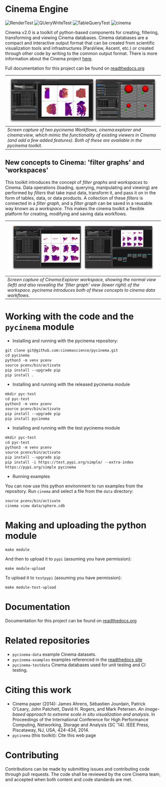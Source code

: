 # Cinema Engine
![RenderTest](https://github.com/cinemascience/pycinema/actions/workflows/RenderTest.yml/badge.svg)
![QUeryWriteTest](https://github.com/cinemascience/pycinema/actions/workflows/QueryWriteTest.yml/badge.svg)
![TableQueryTest](https://github.com/cinemascience/pycinema/actions/workflows/TableQueryTest.yml/badge.svg)
![cinema](https://github.com/cinemascience/pycinema/actions/workflows/cinema.yml/badge.svg)

Cinema v2.0 is a toolkit of python-based components for creating, filtering, transforming and viewing Cinema databases. Cinema databases are a compact and interactive output format that can be created from scientific visualization tools and infrastructures (ParaView, Ascent, etc.) or created through other code by writing to the common output format. There is more information about the Cinema project [here](https://cinemascience.github.io).

Full documentation for this project can be found on [readthedocs.org](https://pycinema.readthedocs.org)

|![workflow](doc/img/python-gui.png)|
| ---- |
|*Screen capture of two pycinema Workflows, cinema:explorer and cinema:view, which mimic the functionality of existing viewers in Cinema (and add a few added features). Both of these are available in the pycinema toolkit.*|

## New concepts to Cinema: 'filter graphs' and 'workspaces'

This toolkit introduces the concept of *filter graphs* and *workspaces* to Cinema. Data operations (loading, querying, manipulating and viewing) are performed by *filters* that take input data, transform it, and pass it on in the form of tables, data, or data products. A collection of these *filters* is connected in a *filter graph*, and a *filter graph* can be saved in a reusable way known as a *workspace*. This makes the cinema toolkit a flexible platform for creating, modifying and saving data workflows.

|![workflow](doc/img/explorer-with-filtergraph.png)|
| ---- |
|*Screen capture of Cinema:Explorer workspace, showing the normal view (left) and also revealing the 'filter graph' view (lower right) of the workspace. pycinema introduces both of these concepts to cinema data workflows.*|

# Working with the code and the `pycinema` module

- Installing and running with the pycinema repository:

```
git clone git@github.com:cinemascience/pycinema.git
cd pycinema
python3 -m venv pcenv
source pcenv/bin/activate
pip install --upgrade pip
pip install . 
```

- Installing and running with the released pycinema module

```
mkdir pyc-test
cd pyc-test
python3 -m venv pcenv
source pcenv/bin/activate
pip install --upgrade pip
pip install pycinema 
```

- Installing and running with the test pycinema module

```
mkdir pyc-test
cd pyc-test
python3 -m venv pcenv
source pcenv/bin/activate
pip install --upgrade pip
pip install -i https://test.pypi.org/simple/ --extra-index https://pypi.org/simple pycinema
```

- Running examples

You can now use this python environment to run examples from the repository. Run `cinema` and select a file from the `data` directory:

```
source pcenv/bin/activate
cinema view data/sphere.cdb
```

# Making and uploading the python module

```
make module
``` 

And then to upload it to `pypi` (assuming you have permission):

```
make module-upload
```

To upload it to `testpypi` (assuming you have permission):

```
make module-test-upload
```

# Documentation

Documentation for this project can be found on [readthedocs.org](https://pycinema.readthedocs.org)

# Related repositories

- ```pycinema-data``` example Cinema datasets.
- ```pycinema-examples``` examples referenced in the [readthedocs site](https://pycinema.readthedocs.org)
- ```pycinema-testdata``` Cinema databases used for unit testing and CI testing.

# Citing this work

- Cinema paper (2014): James Ahrens, Sébastien Jourdain, Patrick O'Leary, John Patchett, David H. Rogers, and Mark Petersen. *An image-based approach to extreme scale in situ visualization and analysis*. In Proceedings of the International Conference for High Performance Computing, Networking, Storage and Analysis (SC '14). IEEE Press, Piscataway, NJ, USA, 424-434, 2014. 
- ```pycinema``` (this toolkit): Cite this web page

# Contributing

Contributions can be made by submitting issues and contributing code through pull requests. The code shall be reviewed by the core Cinema team, and accepted when both content and code standards are met.
